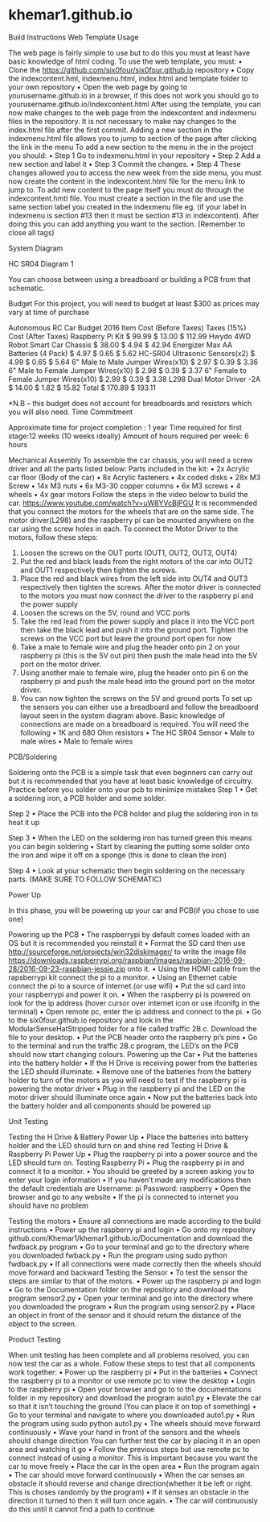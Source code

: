 # khemar1.github.io

Build Instructions
Web Template Usage

The web page is fairly simple to use but to do this you must at least have basic knowledge of html coding.
To use the web template, you must:
•	Clone the https://github.com/six0four/six0four.github.io repository
•	Copy the indexcontent.hml, indexmenu.html, index.html and template folder to your own repository
•	Open the web page by going to yourusername.github.io in a browser, if this does not work you should go to yourusername.github.io/indexcontent.html
After using the template, you can now make changes to the web page from the indexcontent and indexmenu files in the repository. It is not necessary to make nay changes to the index.html file after the first commit.
Adding a new section in the indexmenu.html file allows you to jump to section of the page after clicking the link in the menu
To add a new section to the menu in the in the project you should:
•	Step 1
Go to indexmenu.html in your repository
•	Step 2 
Add a new section and label it 
•	Step 3
Commit the changes.
•	Step 4
These changes allowed you to access the new week from the side menu, you must now create the content in the indexcontent.html file for the menu link to jump to.
To add new content to the page itself you must do through the indexcontent.hmtl file. You must create a section in the file and use the same section label you created in the indexmenu file eg. (if your label in indexmenu is section #13 then it must be section #13 in indexcontent). After doing this you can add anything you want to the section. (Remember to close all tags)







System Diagram

 
HC SR04 Diagram 1
 

You can choose between using a breadboard or building a PCB from that schematic.


Budget
For this project, you will need to budget at least $300 as prices may vary at time of purchase

Autonomous RC Car Budget 2016
Item	Cost (Before Taxes)	Taxes (15%)	Cost (After Taxes)
Raspberry Pi Kit	 $                   99.99 	$        13.00 	 $                    112.99 
Hwydo 4WD Robot Smart Car Chassis 	 $                   38.00 	$          4.94 	 $                       42.94 
Energizer Max AA Batteries (4 Pack)	 $                     4.97 	$          0.65 	 $                         5.62 
HC-SR04 Ultrasonic Sensors(x2)	 $                     4.99 	$          0.65 	 $                         5.64 
6" Male to Male Jumper Wires(x10)	 $                     2.97 	$          0.39 	 $                         3.36 
6" Male to Female Jumper Wires(x10)	 $                     2.98 	$          0.39 	 $                         3.37 
6" Female to Female Jumper Wires(x10)	 $                     2.99 	$          0.39 	 $                         3.38 
L298 Dual Motor Driver -2A	 $                   14.00 	$          1.82 	 $                       15.82 
Total	 $                 170.89 	 	 $                    193.11 

 *N.B – this budget does not account for breadboards and resistors which you will also need.
Time Commitment

Approximate time for project completion : 1 year
Time required for first stage:12 weeks (10 weeks ideally)
Amount of hours required per week: 6 hours
























Mechanical Assembly
To assemble the car chassis, you will need a screw driver and all the parts listed below:
Parts included in the kit:
•	2x Acrylic car floor (Body of the car)
•	8x Acrylic fasteners
•	4x coded disks
•	28x M3 Screw
•	14x M3 nuts
•	6x M3-30 copper columns
•	6x M3 screws
•	4 wheels
•	4x gear motors
Follow the steps in the video below to build the car.
https://www.youtube.com/watch?v=uW8YVcBjPGU
It is recommended that you connect the motors for the wheels that are on the same side.
The motor driver(L298) and the raspberry pi can be mounted anywhere on the car using the screw holes in each.
To connect the Motor Driver to the motors, follow these steps:
1.	Loosen the screws on the OUT ports (OUT1, OUT2, OUT3, OUT4)
2.	Put the red and black leads from the right motors of the car into OUT2 and OUT1 respectively then tighten the screws.
3.	Place the red and black wires from the left side into OUT4 and OUT3 respectively then tighten the screws.
After the motor driver is connected to the motors you must now connect the driver to the raspberry pi and the power supply
1.	Loosen the screws on the 5V, round and VCC ports
2.	Take the red lead from the power supply and place it into the VCC port then take the black lead and push it into the ground port. Tighten the screws on the VCC port but leave the ground port open for now
3.	Take a male to female wire and plug the header onto pin 2 on your raspberry pi (this is the 5V out pin) then push the male head into the 5V port on the motor driver.
4.	Using another male to female wire, plug the header onto pin 6 on the raspberry pi and push the male head into the ground port on the motor driver.
5.	You can now tighten the screws on the 5V and ground ports
To set up the sensors you can either use a breadboard and follow the breadboard layout seen in the system diagram above. Basic knowledge of connections are made on a breadboard is required. You will need the following
•	1K and 680 Ohm resistors
•	The HC SR04 Sensor
•	Male to male wires
•	Male to female wires

























PCB/Soldering

Soldering onto the PCB is a simple task that even beginners can carry out but it is recommended that you have at least basic knowledge of circuitry. Practice before you solder onto your pcb to minimize mistakes
Step 1
•	Get a soldering iron, a PCB holder and some solder.

Step 2
•	Place the PCB into the PCB holder and plug the soldering iron in to heat it up

Step 3
•	When the LED on the soldering iron has turned green this means you can begin soldering
•	Start by cleaning the putting some solder onto the iron and wipe it off on a sponge (this is done to clean the iron)

Step 4
•	Look at your schematic then begin soldering on the necessary parts. (MAKE SURE TO FOLLOW SCHEMATIC)

























Power Up

In this phase, you will be powering up your car and PCB(if you chose to use one)

Powering up the PCB 
•	The raspberrypi by default comes loaded with an OS but it is recommended you reinstall it
•	Format the SD card then use http://sourceforge.net/projects/win32diskimager/ to write the image file  https://downloads.raspberrypi.org/raspbian/images/raspbian-2016-09-28/2016-09-23-raspbian-jessie.zip onto it.
•	Using the HDMI cable from the rapsberrypi kit connect the pi to a monitor.
•	Using an Ethernet cable connect the pi to a source of internet.(or use wifi) 
•	Put the sd card into your raspberrypi and power it on. 
•	When the raspberry pi is powered on look for the ip address (hover cursor over internet icon or use ifconifg in the terminal)
•	Open remote pc, enter the ip address and connect to the pi.
•	Go to the six0four.github.io repository and look in the ModularSenseHatStripped folder for a file called traffic 2B.c. Download the file to your desktop.
•	Put the PCB header onto the raspberry pi’s pins
•	Go to the terminal and run the traffic 2B.c program, the LED’s on the PCB should now start changing colours.
Powering up the Car
•	Put the batteries into the battery holder
•	If the H Drive is receiving power from the batteries the LED should illuminate.
•	Remove one of the batteries from the battery holder to turn of the motors as you will need to test if the raspberry pi is powering the motor driver
•	Plug in the raspberry pi and the LED on the motor driver should illuminate once again
•	Now put the batteries back into the battery holder and all components should be powered up





Unit Testing

Testing the H Drive & Battery Power Up
•	Place the batteries into battery holder and the LED should turn on and shine red
Testing H Drive & Raspberry Pi Power Up
•	Plug the raspberry pi into a power source and the LED should turn on.
Testing Raspberry Pi
•	Plug the raspberry pi in and connect it to a monitor.
•	You should be greeted by a screen asking you to enter your login information
•	If you haven’t made any modifications then the default credentials are 
Username: pi 		Password: raspberry
•	Open the browser and go to any website
•	If the pi is connected to internet you should have no problem

Testing the motors
•	Ensure all connections are made according to the build instructions
•	Power up the raspberry pi and login
•	Go onto my repository github.com/Khemar1/khemar1.github.io/Documentation and download the fwdback.py program
•	Go to your terminal and go to the directory where you downloaded fwback.py
•	Run the program using sudo python fwdback.py
•	If all connections were made correctly then the wheels should move forward and backward
Testing the Sensor
•	To test the sensor the steps are similar to that of the motors.
•	Power up the raspberry pi and login
•	Go to the Documentation folder on the repository and download the program sensor2.py
•	Open your terminal and go into the directory where you downloaded the program
•	Run the program using sensor2.py
•	Place an object in front of the sensor and it should return the distance of the object to the screen.





Product Testing

When unit testing has been complete and all problems resolved, you can now test the car as a whole. Follow these steps to test that all components work together:
•	Power up the raspberry pi
•	Put in the batteries
•	Connect the raspberry pi to a monitor or use remote pc to view the desktop
•	Login to the raspberry pi
•	Open your browser and go to to the documentations folder in my repository and download the program auto1.py
•	Elevate the car so that it isn’t touching the ground (You can place it on top of something)
•	Go to your terminal and navigate to where you downloaded auto1.py
•	Run the program using sudo python auto1.py 
•	The wheels should move forward continuously
•	Wave your hand in front of the sensors and the wheels should change direction
You can further test the car by placing it in an open area and watching it go
•	Follow the previous steps but use remote pc to connect instead of using a monitor. This is important because you want the car to move freely
•	Place the car in the open area
•	Run the program again
•	The car should move forward continuously
•	When the car senses an obstacle it should reverse and change direction(whether it be left or right. This is choses randomly by the program)
•	If it senses an obstacle in the direction it turned to then it will turn once again.
•	The car will continuously do this until it cannot find a path to continue

